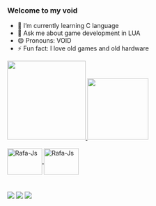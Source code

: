 ### Welcome to my void

- 🌱 I’m currently learning C language
- 💬 Ask me about game development in LUA
- 😄 Pronouns: VOID
- ⚡ Fun fact: I love old games and old hardware

<div align="left">
  <a href="https://github.com/ATSxp">
  <img height="180em" src="https://github-readme-stats.vercel.app/api?username=ATSxp&show_icons=true&theme=tokyonight&include_all_commits=true&count_private=true"/>
  <img height="140em" src="https://github-readme-stats.vercel.app/api/top-langs/?username=ATSxp&layout=compact&langs_count=7&theme=tokyonight"/>
</div>
  
<div style="display: inline_block"><br>
  <img align="center" alt="Rafa-Js" height="60" width="80" src="https://cdn.jsdelivr.net/gh/devicons/devicon/icons/lua/lua-plain-wordmark.svg">
  <img align="center" alt="Rafa-Js" height="60" width="80" src="https://cdn.jsdelivr.net/gh/devicons/devicon/icons/c/c-original.svg">  
</div>
  
#
  
<div>
  <a href = https://twitter.com/ATS_xp target = "_blank"><img src = "https://img.shields.io/badge/Twitter-1DA1F2?style=for-the-badge&logo=twitter&logoColor=white" target ="_blank"></a>
  <a href = https://atsxp.itch.io target = "_blank"><img src = "https://img.shields.io/badge/Itch.io-FA5C5C?style=for-the-badge&logo=itchdotio&logoColor=white" target ="_blank"></a>
  <a href = https://www.lua.org target = "_blank"><img src = "https://img.shields.io/badge/Lua-2C2D72?style=for-the-badge&logo=lua&logoColor=white" target ="_blank"></a>
</div>
